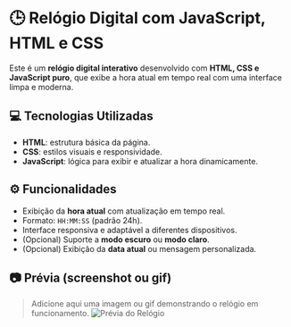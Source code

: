# 🕒 Relógio Digital com JavaScript, HTML e CSS

Este é um **relógio digital interativo** desenvolvido com **HTML, CSS e JavaScript puro**, que exibe a hora atual em tempo real com uma interface limpa e moderna.

## 💻 Tecnologias Utilizadas

- **HTML**: estrutura básica da página.
- **CSS**: estilos visuais e responsividade.
- **JavaScript**: lógica para exibir e atualizar a hora dinamicamente.

## ⚙️ Funcionalidades

- Exibição da **hora atual** com atualização em tempo real.
- Formato: `HH:MM:SS` (padrão 24h).
- Interface responsiva e adaptável a diferentes dispositivos.
- (Opcional) Suporte a **modo escuro** ou **modo claro**.
- (Opcional) Exibição da **data atual** ou mensagem personalizada.

## 📷 Prévia (screenshot ou gif)

> Adicione aqui uma imagem ou gif demonstrando o relógio em funcionamento.
![Prévia do Relógio](screenshot.png)


